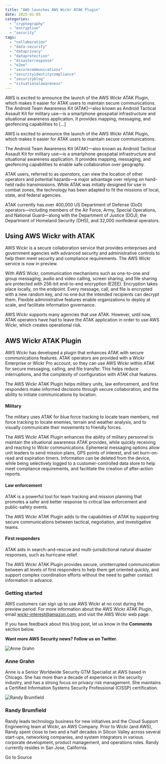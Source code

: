 ```yaml
---
title: "AWS launches AWS Wickr ATAK Plugin"
date: 2025-01-05
categories: 
  - "cryptography"
  - "encryption"
  - "security"
tags: 
  - "collaboration"
  - "data-security"
  - "dataprivacy"
  - "dataprotection"
  - "disasterresponse"
  - "e2ee"
  - "securecommunications"
  - "securityidentitycompliance"
  - "securityblog"
  - "situationalawareness"
---
```


AWS is excited to announce the launch of the AWS Wickr ATAK Plugin, which makes it easier for ATAK users to maintain secure communications. The Android Team Awareness Kit (ATAK)—also known as Android Tactical Assault Kit for military use—is a smartphone geospatial infrastructure and situational awareness application. It provides mapping, messaging, and geofencing capabilities to \[…\]

AWS is excited to announce the launch of the AWS Wickr ATAK Plugin, which makes it easier for ATAK users to maintain secure communications.

The Android Team Awareness Kit (ATAK)—also known as Android Tactical Assault Kit for military use—is a smartphone geospatial infrastructure and situational awareness application. It provides mapping, messaging, and geofencing capabilities to enable safe collaboration over geography.

ATAK users, referred to as _operators_, can view the location of other operators and potential hazards—a major advantage over relying on hand-held radio transmissions. While ATAK was initially designed for use in combat zones, the technology has been adapted to fit the missions of local, state, and federal agencies.

ATAK currently has over 400,000 US Department of Defense (DoD) operators—including members of the Air Force, Army, Special Operations, and National Guard—along with the Department of Justice (DOJ), the Department of Homeland Security (DHS), and 32,000 nonfederal operators.

## Using AWS Wickr with ATAK

AWS Wickr is a secure collaboration service that provides enterprises and government agencies with advanced security and administrative controls to help them meet security and compliance requirements. The AWS Wickr service is now in preview.

With AWS Wickr, communication mechanisms such as one-to-one and group messaging, audio and video calling, screen sharing, and file sharing are protected with 256-bit end-to-end encryption (E2EE). Encryption takes place locally, on the endpoint. Every message, call, and file is encrypted with a new random key, and no one but the intended recipients can decrypt them. Flexible administrative features enable organizations to deploy at scale, and facilitate information governance.

AWS Wickr supports many agencies that use ATAK. However, until now, ATAK operators have had to leave the ATAK application in order to use AWS Wickr, which creates operational risk.

## AWS Wickr ATAK Plugin

AWS Wickr has developed a plugin that enhances ATAK with secure communications features. ATAK operators are provided with a Wickr Enterprise or Wickr Pro account, so they can use AWS Wickr within ATAK for secure messaging, calling, and ﬁle transfer. This helps reduce interruptions, and the complexity of configuration with ATAK chat features.

The AWS Wickr ATAK Plugin helps military units, law enforcement, and first responders make informed decisions through secure collaboration, and the ability to initiate communications by location.

#### Military

The military uses ATAK for blue force tracking to locate team members, red force tracking to locate enemies, terrain and weather analysis, and to visually communicate their movements to friendly forces.

The AWS Wickr ATAK Plugin enhances the ability of military personnel to maintain the situational awareness ATAK provides, while quickly receiving and reacting to Wickr communications. Ephemeral messaging options allow unit leaders to send mission plans, GPS points of interest, and set burn-on-read and expiration timers. Information can be deleted from the device, while being selectively logged to a customer-controlled data store to help meet compliance requirements, and facilitate the creation of after-action reports.

#### Law enforcement

ATAK is a powerful tool for team tracking and mission planning that promotes a safer and better response to critical law enforcement and public-safety events.

The AWS Wickr ATAK Plugin adds to the capabilities of ATAK by supporting secure communications between tactical, negotiation, and investigative teams.

#### First responders

ATAK aids in search-and-rescue and multi-jurisdictional natural disaster responses, such as hurricane relief.

The AWS Wickr ATAK Plugin provides secure, uninterrupted communication between all levels of first responders to help them get oriented quickly, and support complex coordination efforts without the need to gather contact information in advance.

### Getting started

AWS customers can sign up to use AWS Wickr at no cost during the preview period. For more information about the AWS Wickr ATAK Plugin, email wickr-interest@amazon.com, and visit the AWS Wickr web page.

If you have feedback about this blog post, let us know in the **Comments** section below.

**Want more AWS Security news? Follow us on Twitter.**

![Anne Grahn](https://d2908q01vomqb2.cloudfront.net/22d200f8670dbdb3e253a90eee5098477c95c23d/2022/06/16/agrahn.jpg)

### Anne Grahn

Anne is a Senior Worldwide Security GTM Specialist at AWS based in Chicago. She has more than a decade of experience in the security industry, and has a strong focus on privacy risk management. She maintains a Certified Information Systems Security Professional (CISSP) certification.

![Randy Brumfield](https://d2908q01vomqb2.cloudfront.net/22d200f8670dbdb3e253a90eee5098477c95c23d/2022/06/17/bruran.jpg)

### Randy Brumfield

Randy leads technology business for new initiatives and the Cloud Support Engineering team at Wickr, an AWS Company. Prior to Wickr (and AWS), Randy spent close to two and a half decades in Silicon Valley across several start-ups, networking companies, and system integrators in various corporate development, product management, and operations roles. Randy currently resides in San Jose, California.

Go to Source
